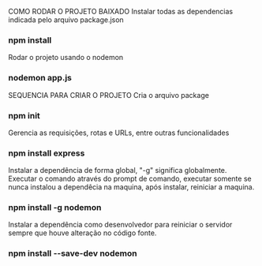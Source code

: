 COMO RODAR O PROJETO BAIXADO
Instalar todas as dependencias indicada pelo arquivo package.json
### npm install

Rodar o projeto usando o nodemon
### nodemon app.js

SEQUENCIA PARA CRIAR O PROJETO
Cria o arquivo package
### npm init

Gerencia as requisições, rotas e URLs, entre outras funcionalidades
### npm install express

Instalar a dependência de forma global, "-g" significa globalmente. Executar o comando através do prompt de comando, executar somente se nunca instalou a dependêcia na maquina, após instalar, reiniciar a maquina.
### npm install -g nodemon

Instalar a dependência como desenvolvedor para reiniciar o servidor sempre que houve alteração no código fonte.
### npm install --save-dev nodemon